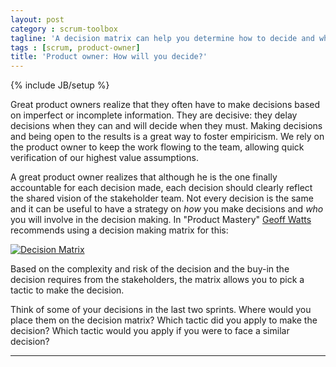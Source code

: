 ```yaml
---
layout: post
category : scrum-toolbox
tagline: 'A decision matrix can help you determine how to decide and who to involve'
tags : [scrum, product-owner]
title: 'Product owner: How will you decide?'
---
```

{% include JB/setup %}

Great product owners realize that they often have to make 
decisions based on imperfect or incomplete information.
They are decisive: they delay decisions when they can
and will decide when they must.
Making decisions and being open to the results
is a great way to foster empiricism.
We rely on the product owner to keep the work flowing to the team,
allowing quick verification of our highest value assumptions.

A great product owner realizes that 
although he is the one finally accountable for each decision made,
each decision should clearly reflect the shared vision of the stakeholder team.
Not every decision is the same and it can be useful to have a strategy on 
_how_ you make decisions and _who_ you will involve in the decision making.
In "Product Mastery" [Geoff Watts] recommends using 
a decision making matrix for this:

<a href="https://drive.google.com/open?id=0B6jUQ8RVhYDgaEFNZUpNbzNLb00">
<img src="{{ BASE_URL }}/assets/img/blog/how-will-you-decide.png"
     alt="Decision Matrix"
     class="img-responsive">
</a>

Based on the complexity and risk of the decision and the buy-in 
the decision requires from the stakeholders, 
the matrix allows you to pick a tactic to make the decision.

Think of some of your decisions in the last two sprints.
Where would you place them on the decision matrix?
Which tactic did you apply to make the decision?
Which tactic would you apply if you were to face a similar decision?


---

 [Geoff Watts]: https://www.amazon.com/Product-Mastery-Good-Great-Ownership-ebook/dp/B06VXWFZ4P
 [res]: https://drive.google.com/open?id=0B6jUQ8RVhYDgaEFNZUpNbzNLb00
 [img]: /assets/img/blog/how-will-you-decide.png
